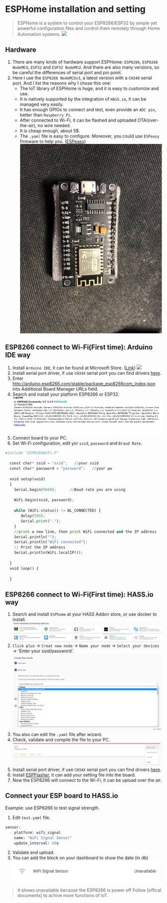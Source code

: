 # ESPHome installation and setting
> ESPHome is a system to control your ESP8266/ESP32 by simple yet powerful configuration files and control them remotely through Home Automation systems.
![](https://esphome.io/_images/logo-text.svg)
## Hardware
  1. There are many kinds of hardware support ESPHome: `ESP8266`, `ESP8266 NodeMCU`, `ESP32` and `ESP32 NodeMCU`. And there are also many versions, so be careful the differences of serial port and pin point.
  2. Here I use the `ESP8266 NodeMCUv3`, a latest version with a `CH340` serial port. And I list the reasons why I chose this one:
      * The IoT library of ESPHome is huge, and it is easy to customize and use.
      * It is natively supported by the integration of `HASS.io`, it can be managed very easily.
      * It has enough GPIOs to connect and test, even provide an `ADC pin`, better than `Raspberry Pi`.
      * After connected to Wi-Fi, it can be flashed and uploaded OTA(over-the-air), no wire needed.
      * It is cheap enough, about 5$.
      * The `.yaml` file is easy to configure. Moreover, you could use `ESPeasy` firmware to help you. ([ESPeasy](https://www.letscontrolit.com/wiki/index.php/ESPEasy))
![](https://github.com/Gry1995/Iot-Project/blob/master/ESPHome%20installation%20and%20setting/IMG_3087.jpg)
## ESP8266 connect to Wi-Fi(First time): Arduino IDE way
  1. Install `Arduino IDE`, it can be found at Microsoft Store. ([Link](https://www.arduino.cc/en/Main/software))
![](https://www.arduino.cc/en/pub/skins/arduinoWide/img/ArduinoAPP-01.svg)
  2. Install serial port driver, if use `CH34X` serial port you can find drivers [here](http://www.wch-ic.com/download/ch341ser_exe.html).
  3. Enter http://arduino.esp8266.com/stable/package_esp8266com_index.json into Additional Board Manager URLs field.
  4. Search and install your platform ESP8266 or ESP32.
  ![](https://github.com/Gry1995/Iot-Project/blob/master/ESPHome%20installation%20and%20setting/arduino.PNG)
  5. Connect board to your PC.
  6. Set Wi-Fi configuration, edit yor `ssid`, `password` and `Braud Rate`.
  ```python
  #include "ESP8266WiFi.h"

    const char* ssid = "ssid";   //your ssid
    const char* password = "password";   //your pw

    void setup(void)
    { 
      Serial.begin(9600);      //Baud rate you are using
      
      WiFi.begin(ssid, password);

      while (WiFi.status() != WL_CONNECTED) {
         delay(500);
         Serial.print(".");
      }
      //print a new line, then print WiFi connected and the IP address
      Serial.println("");
      Serial.println("WiFi connected");
      // Print the IP address
      Serial.println(WiFi.localIP());

    }
    void loop() {

    }
  ```
## ESP8266 connect to Wi-Fi(First time): HASS.io way
  1. Search and install `ESPhome` at your HASS Addon store, or use docker to install.
  ![](https://github.com/Gry1995/Iot-Project/blob/master/ESPHome%20installation%20and%20setting/addonstore.PNG)
  2. `Click plus` -> `Creat new node` -> `Name your node` -> `Select your devices` -> 'Enter your ssid/password'.
  ![](https://github.com/Gry1995/Iot-Project/blob/master/ESPHome%20installation%20and%20setting/creat%20node.PNG)
  3. You also can edit the `.yaml` file after wizard.
  4. Check, validate and compile the file to your PC.
  ![](https://github.com/Gry1995/Iot-Project/blob/master/ESPHome%20installation%20and%20setting/compile.PNG)
  5. Install serial port driver, if use `CH34X` serial port you can find drivers [here](http://www.wch-ic.com/download/ch341ser_exe.html).
  6. Install [ESPFlasher](https://github.com/esphome/esphome-flasher/releases), it can add your setting file into the board. 
  7. Now the ESP8266 will connect to the Wi-Fi, it can be upload over the air.
  
## Connect your ESP board to HASS.io

  Example: use ESP8266 to test signal strength.
  1. Edit `test.yaml` file.
  ```python
  sensor:
    - platform: wifi_signal
      name: "WiFi Signal Sensor"
      update_interval: 60s
  ```
  2. Validate and upload.
  3. You can add the block on your dashboard to show the date (in db)
  ![](https://github.com/Gry1995/Iot-Project/blob/master/ESPHome%20installation%20and%20setting/sensor.PNG)
  > It shows unavailable because the ESP8266 is power off
  Follow [offical documents] to achive more functions of IoT.

